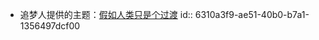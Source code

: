 - 追梦人提供的主题：[假如人类只是个过渡](https://blog.sciencenet.cn/home.php?mod=space&uid=3408518&do=blog&id=1322974)
  id:: 6310a3f9-ae51-40b0-b7a1-1356497dcf00